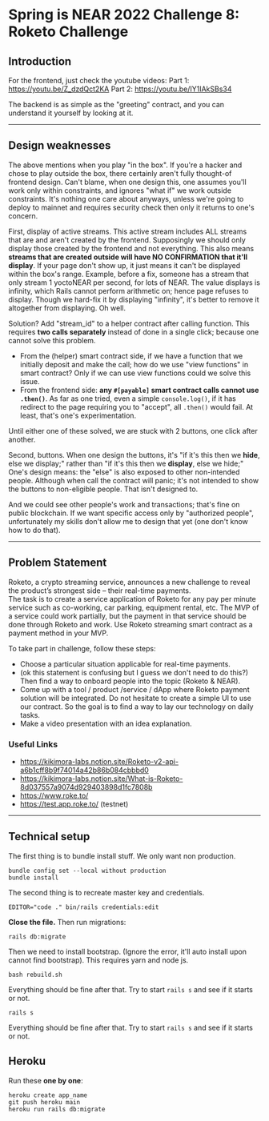 # Spring is NEAR 2022 Challenge 8: Roketo Challenge

## Introduction
For the frontend, just check the youtube videos: 
    Part 1: https://youtu.be/Z_dzdQct2KA
    Part 2: https://youtu.be/IY1IAkSBs34
    
The backend is as simple as the "greeting" contract, and you can understand it yourself by looking at it. 

---
## Design weaknesses
The above mentions when you play "in the box". If you're a hacker and chose to play outside the box, there certainly aren't fully thought-of frontend design. Can't blame, when one design this, one assumes you'll work only within constraints, and ignores "what if" we work outside constraints. It's nothing one care about anyways, 
unless we're going to deploy to mainnet and requires security check then only it returns to one's concern. 

First, display of active streams. This active stream includes ALL streams that are and aren't created by the frontend. Supposingly we should only display those created by the frontend and not everything. This also means 
**streams that are created outside will have NO CONFIRMATION that it'll display**. If your page don't show up, it just means it can't be displayed within the box's range. Example, before a fix, someone has a stream that only stream 1 yoctoNEAR
per second, for lots of NEAR. The value displays is infinity, which Rails cannot perform arithmetic on; hence page refuses to display. Though we hard-fix it by displaying "infinity", it's better to remove it altogether from displaying. Oh well. 

Solution? Add "stream_id" to a helper contract after calling function. This requires **two calls separately** instead of done in a single click; because one cannot solve this problem. 
- From the (helper) smart contract side, if we have a function that we initially deposit and make the call; how do we use "view functions" in smart contract? Only if we can use view functions could we solve this issue. 
- From the frontend side: **any `#[payable]` smart contract calls cannot use `.then()`**. As far as one tried, even a simple `console.log()`, if it has redirect to the page requiring you to "accept", all `.then()` would fail. At least, that's one's experimentation. 

Until either one of these solved, we are stuck with 2 buttons, one click after another. 

Second, buttons. When one design the buttons, it's "if it's this then we **hide**, else we display;" rather than "if it's this then we **display**, else we hide;" One's design means: the "else" is also exposed to other non-intended people. 
Although when call the contract will panic; it's not intended to show the buttons to non-eligible people. That isn't designed to. 

And we could see other people's work and transactions; that's fine on public blockchain. If we want specific access only by "authorized people", unfortunately my skills don't allow me to design that yet (one don't know how to do that). 

---
## Problem Statement
Roketo, a crypto streaming service, announces a new challenge to reveal the product’s strongest side – their real-time payments.  
The task is to create a service application of Roketo for any pay per minute service such as co-working, car parking, equipment rental, etc. The MVP of a service could work partially, but the payment in that service should be done through Roketo and work. Use Roketo streaming smart contract as a payment method in your MVP.  

To take part in challenge, follow these steps:  
- Choose a particular situation applicable for real-time payments.
- (ok this statement is confusing but I guess we don't need to do this?) Then find a way to onboard people into the topic (Roketo & NEAR).
- Come up with a tool / product /service / dApp where Roketo payment solution will be integrated. Do not hesitate to create a simple UI to use our contract. So the goal is to find a way to lay our technology on daily tasks.
- Make a video presentation with an idea explanation.

### Useful Links
- https://kikimora-labs.notion.site/Roketo-v2-api-a6b1cff8b9f74014a42b86b084cbbbd0
- https://kikimora-labs.notion.site/What-is-Roketo-8d037557a9074d929403898d1fc7808b
- https://www.roke.to/
- https://test.app.roke.to/  (testnet)

---
## Technical setup

The first thing is to bundle install stuff. We only want non production. 

```
bundle config set --local without production
bundle install
```

The second thing is to recreate master key and credentials. 

```
EDITOR="code ." bin/rails credentials:edit
```

**Close the file.** Then run migrations:

```
rails db:migrate
```

Then we need to install bootstrap. (Ignore the error, it'll auto install upon cannot find bootstrap). 
This requires yarn and node js. 

```
bash rebuild.sh
```

Everything should be fine after that. Try to start `rails s` and see if it starts or not. 

```
rails s
```

Everything should be fine after that. Try to start `rails s` and see if it starts or not. 

## Heroku

Run these **one by one**: 

```
heroku create app_name
git push heroku main
heroku run rails db:migrate
```
